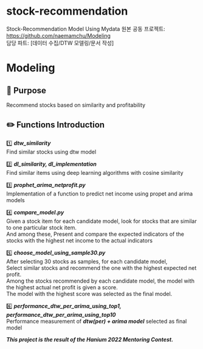 # stock-recommendation
Stock-Recommendation Model Using Mydata
원본 공동 프로젝트: https://github.com/naemamchu/Modeling  
담당 파트: [데이터 수집/DTW 모델링/문서 작성]

# Modeling

## :page_with_curl: Purpose
Recommend stocks based on similarity and profitability

## :pencil2: Functions Introduction

:one: **_dtw_similarity_**  
Find similar stocks using dtw model

:two: **_dl_similarity, dl_implementation_**  
Find similar items using deep learning algorithms with cosine similarity

:three: **_prophet_arima_netprofit.py_**  
Implementation of a function to predict net income using propet and arima models

:four: **_compare_model.py_**  
Given a stock item for each candidate model, look for stocks that are similar to one particular stock item.  
And among these, Present and compare the expected indicators of the stocks with the highest net income to the actual indicators

:five: **_choose_model_using_sample30.py_**    
After selecting 30 stocks as samples, for each candidate model,  
Select similar stocks and recommend the one with the highest expected net profit.  
Among the stocks recommended by each candidate model, the model with the highest actual net profit is given a score.  
The model with the highest score was selected as the final model.

:six: **_performance_dtw_per_arima_using_top1, performance_dtw_per_arima_using_top10_**  
Performance measurement of **_dtw(per) + arima model_** selected as final model  


**_This project is the result of the Hanium 2022 Mentoring Contest._**
